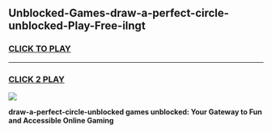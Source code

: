 
## Unblocked-Games-draw-a-perfect-circle-unblocked-Play-Free-ilngt
<h3>
<a href="https://premium76.site?title=draw-a-perfect-circle-unblocked&ref=10A">CLICK TO PLAY</a></h3>
<hr>

<h3>
<a href="https://premium76.site?title=draw-a-perfect-circle-unblocked&ref=10A">CLICK 2 PLAY</a>
  
</h3>

<a href="https://premium76.site?title=draw-a-perfect-circle-unblocked&ref=10A"><img src="https://clearcache.store/games.png"></a>


**draw-a-perfect-circle-unblocked games unblocked: Your Gateway to Fun and Accessible Online Gaming**
